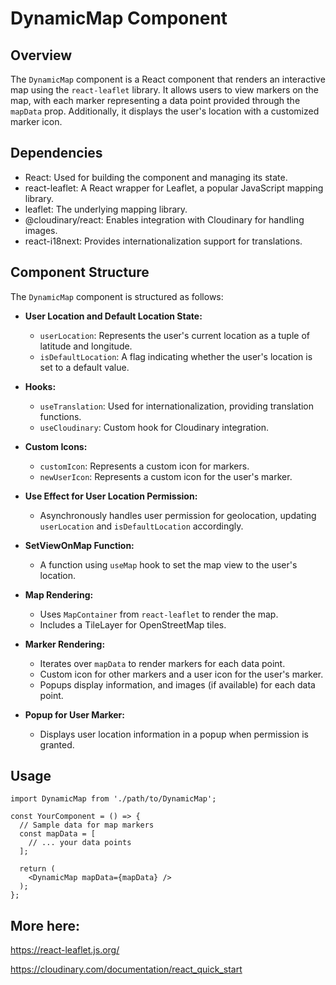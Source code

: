 # DynamicMap Component 

## Overview

The `DynamicMap` component is a React component that renders an interactive map using the `react-leaflet` library. It allows users to view markers on the map, with each marker representing a data point provided through the `mapData` prop. Additionally, it displays the user's location with a customized marker icon.

## Dependencies

- React: Used for building the component and managing its state.
- react-leaflet: A React wrapper for Leaflet, a popular JavaScript mapping library.
- leaflet: The underlying mapping library.
- @cloudinary/react: Enables integration with Cloudinary for handling images.
- react-i18next: Provides internationalization support for translations.

## Component Structure

The `DynamicMap` component is structured as follows:

- **User Location and Default Location State:**
  - `userLocation`: Represents the user's current location as a tuple of latitude and longitude.
  - `isDefaultLocation`: A flag indicating whether the user's location is set to a default value.

- **Hooks:**
  - `useTranslation`: Used for internationalization, providing translation functions.
  - `useCloudinary`: Custom hook for Cloudinary integration.

- **Custom Icons:**
  - `customIcon`: Represents a custom icon for markers.
  - `newUserIcon`: Represents a custom icon for the user's marker.

- **Use Effect for User Location Permission:**
  - Asynchronously handles user permission for geolocation, updating `userLocation` and `isDefaultLocation` accordingly.

- **SetViewOnMap Function:**
  - A function using `useMap` hook to set the map view to the user's location.

- **Map Rendering:**
  - Uses `MapContainer` from `react-leaflet` to render the map.
  - Includes a TileLayer for OpenStreetMap tiles.

- **Marker Rendering:**
  - Iterates over `mapData` to render markers for each data point.
  - Custom icon for other markers and a user icon for the user's marker.
  - Popups display information, and images (if available) for each data point.

- **Popup for User Marker:**
  - Displays user location information in a popup when permission is granted.

## Usage

```tsx
import DynamicMap from './path/to/DynamicMap';

const YourComponent = () => {
  // Sample data for map markers
  const mapData = [
    // ... your data points
  ];

  return (
    <DynamicMap mapData={mapData} />
  );
};
```

## More here:

https://react-leaflet.js.org/

https://cloudinary.com/documentation/react_quick_start

